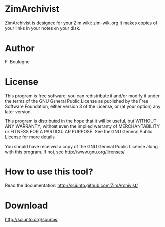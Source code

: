 # ZimArchivist
ZimArchivist is designed for your Zim wiki: zim-wiki.org
It makes copies of your links in your notes on your disk.

# Author 
F. Boulogne <fboulogne at april dot org>

# License 
This program is free software: you can redistribute it and/or modify
it under the terms of the GNU General Public License as published by
the Free Software Foundation, either version 3 of the License, or
(at your option) any later version.

This program is distributed in the hope that it will be useful,
but WITHOUT ANY WARRANTY; without even the implied warranty of
MERCHANTABILITY or FITNESS FOR A PARTICULAR PURPOSE.  See the
GNU General Public License for more details.

You should have received a copy of the GNU General Public License
along with this program.  If not, see <http://www.gnu.org/licenses/>

# How to use this tool?
Read the documentation:
http://sciunto.github.com/ZimArchivist/

# Download

http://sciunto.org/source/

